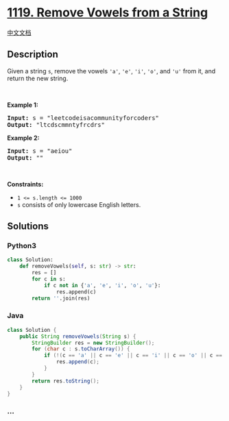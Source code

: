 # [1119. Remove Vowels from a String](https://leetcode.com/problems/remove-vowels-from-a-string)

[中文文档](/solution/1100-1199/1119.Remove%20Vowels%20from%20a%20String/README.md)

## Description

<p>Given a string <code>s</code>, remove the vowels <code>&#39;a&#39;</code>, <code>&#39;e&#39;</code>, <code>&#39;i&#39;</code>, <code>&#39;o&#39;</code>, and <code>&#39;u&#39;</code> from it, and return the new string.</p>

<p>&nbsp;</p>
<p><strong class="example">Example 1:</strong></p>

<pre>
<strong>Input:</strong> s = &quot;leetcodeisacommunityforcoders&quot;
<strong>Output:</strong> &quot;ltcdscmmntyfrcdrs&quot;
</pre>

<p><strong class="example">Example 2:</strong></p>

<pre>
<strong>Input:</strong> s = &quot;aeiou&quot;
<strong>Output:</strong> &quot;&quot;
</pre>

<p>&nbsp;</p>
<p><strong>Constraints:</strong></p>

<ul>
	<li><code>1 &lt;= s.length &lt;= 1000</code></li>
	<li><code>s</code> consists of only lowercase English letters.</li>
</ul>

## Solutions

<!-- tabs:start -->

### **Python3**

```python
class Solution:
    def removeVowels(self, s: str) -> str:
        res = []
        for c in s:
            if c not in {'a', 'e', 'i', 'o', 'u'}:
                res.append(c)
        return ''.join(res)
```

### **Java**

```java
class Solution {
    public String removeVowels(String s) {
        StringBuilder res = new StringBuilder();
        for (char c : s.toCharArray()) {
            if (!(c == 'a' || c == 'e' || c == 'i' || c == 'o' || c == 'u')) {
                res.append(c);
            }
        }
        return res.toString();
    }
}
```

### **...**

```

```

<!-- tabs:end -->
